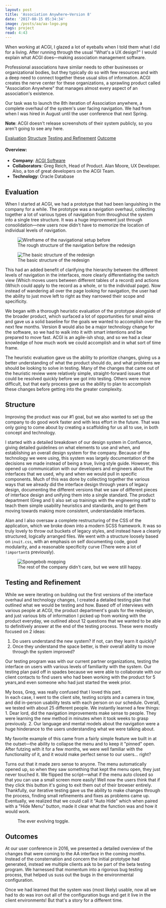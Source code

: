 ```yaml
---
layout: post
title: 'Association Anywhere—Version 8'
date: '2017-08-15 05:34:34'
image: /posts/aa/aa-logo.png
tags: project
read: 4:43
---
```

When working at ACGI, I glazed a lot of eyeballs when I told them what I did for a living. After running through the usual "What's a UX design?" I would explain what ACGI does&mdash;making association management software. 

Professional associations have similar needs to other businesses or organizational bodies, but they typically do so with few resources and with a deep need to connect together these usual silos of information. ACGI creates the nerve center for these organizations, a sprawling product called "Association Anywhere" that manages almost every aspect of an association's existence.

Our task was to launch the 8th iteration of Association anywhere, a complete overhaul of the system's user facing navigation. We had from when I was hired in August until the user conference that next Spring.

**Note**: ACGI doesn't release screenshots of their system publicly, so you aren't going to see any here.

<div class="anchor-links">
    <a href="#evaluation">Evaluation</a>
    <a href="#structure">Structure</a>
    <a href="#testing-and-refinement">Testing and Refinement</a>
    <a href="#outcomes">Outcome</a>
</div>

#### Overview:

* **Company**: <a href="https://www.acgisoftware.com/">ACGI Software</a>
* **Collaborators**: Greg Reich, Head of Product. Alan Moore, UX Developer. Also, a ton of great developers on the ACGI Team.
* **Technology**: Oracle Database

## Evaluation

When I started at ACGI, we had a prototype that had been languishing in the company for a while. The prototype was a navigation overhaul, collecting together a lot of various types of navigation from throughout the system into a single tree structure. It was a huge improvement just through consolidation&mdash;new users now didn't have to memorize the location of individual levels of navigation. 

<figure>
    <img alt="Wireframe of the navigational setup before" src="/images/posts/aa/aa-navigation-before.jpg" />
    <figcaption>The rough structure of the navigation before the redesign</figcaption>
</figure>

<figure>
    <img alt="The basic structure of the redesign" src="/images/posts/aa/aa-navigation-after.jpg" />
    <figcaption>The basic structure of the redesign</figcaption>
</figure>

This had an added benefit of clarifying the hierarchy between the different levels of navigation in the interfaces, more clearly differentiating the switch view (Which moves users between different tables of a record) and actions (Which could apply to the record as a whole, or to the individual page). Now instead of wandering all over the page looking for navigation, the user had the ability to just move left to right as they narrowed their scope and specificity.

We began with a thorough heuristic evaluation of the prototype alongside of the broader product, which surfaced a lot of opportunities for small wins and gave us a solid baseline for the goals we wanted to accomplish over the next few months. Version 8 would also be a major technology change for the software, so we had to walk into it with smart intentions and be prepared to move fast. ACGI is an agile-ish shop, and so we had a clear knowledge of how much work we could accomplish and in what sort of time frame.

The heuristic evaluation gave us the ability to prioritize changes, giving us a better understanding of what the product should do, and what problems we should be looking to solve in testing. Many of the changes that came out of the heuristic review were relatively simple, straight-forward issues that could be resolved quickly before we got into testing. Others were more difficult, but that early process gave us the ability to plan to accomplish these changes before getting into the greater complexity.

## Structure

Improving the product was our #1 goal, but we also wanted to set up the company to do good work faster and with less effort in the future. That was only going to come about by creating a scaffolding for us all to use, in both concept and technology.

I started with a detailed breakdown of our design system in Confluence, giving detailed guidelines on what elements to use and when, and establishing an overall design system for the company. Because of the technology we were using, this system was largely documentation of the decisions we made instead of being a true, living style guide. However, this opened up communication with our developers and engineers about the interfaces that we used, why and when we would pull in specific components. Much of this was done by collecting together the various ways that we already did the interface design through years of legacy design, documenting the different versions that we saw of different pieces of interface design and unifying them into a single standard. The product department (Greg and I) also set up trainings with the engineering staff to teach them simple usability heuristics and standards, and to get them moving towards making more consistent, understandable interfaces.

Alan and I also oversaw a complete restructuring of the CSS of the application, which we broke down into a modern SCSS framework. It was so truly lovely to throw out buckets of legacy styles, and instead have a cleanly structured, logically arranged files. We went with a structure loosely based on `inuit.css`, with an emphasis on self documenting code, good modularity, and a reasonable specificity curve (There were a lot of `!important`s previously).

<figure>
    <img alt="Spongebob mopping" src="/images/posts/aa/spongebob-cleaning.gif" />
    <figcaption>The rest of the company didn't care, but we were still happy.</figcaption>
</figure>

## Testing and Refinement

While we were iterating on building out the first versions of the interface overhaul and technology changes, I created a detailed testing plan that outlined what we would be testing and how. Based off of interviews with various people at ACGI, the product department's goals for the redesign, and just various bits of information I picked up from working with the product everyday, we outlined about 12 questions that we wanted to be able to definitively answer at the end of the testing process. These were mostly focused on 2 ideas:
1. Do users understand the new system? If not, can they learn it quickly?
2. Once they understand the space better, is their overall ability to move through the system improved?

Our testing program was with our current partner organizations, testing the interface on users with various levels of familiarity with the system. Our testing plan paid off in spades because we were able to collaborate with our client contacts to find users who had been working with the product for 5 years,and even someone who had just started the week prior.

<aside>My boss, Greg, was really confused that I loved this part.</aside>In each case, I went to the client site, testing scripts and a camera in tow, and did in-person usability tests with each person on our schedule. Overall, we tested with about 25 different people. We instantly learned a few things:
1. Dear lord, did the navigation improvements make sense to people. They were learning the new method in minutes when it took weeks to grasp previously.
2. Our language and mental models about the navigation were a huge hinderance to the users understanding what we were talking about.


My favorite example of this came from a fairly simple feature we built in at the outset&mdash;the ability to collapse the menu and to keep it "pinned" open. After futzing with it for a few months, we were well familiar with the functionality of it, and it would make perfect sense to our users... right?

Turns out that it made zero sense to anyone. The menu automatically opened up, so when they saw something that kept the menu open, they just never touched it. We flipped the script&mdash;what if the menu auto closed so that you can use a small screen more easily! Well now the users think that if they click this button it's going to exit them out of their browser entirely. Thankfully, our iterative testing gave us the ability to make changes through the process, finding small refinements and fixes as problems came up. Eventually, we realized that we could call it "Auto Hide" which when paired with a "Hide Menu" button, made it clear what the function was and how it would work.

<figure>
    <img alt="" src="/images/posts/aa/aa-icons.jpg" />
    <figcaption>The ever evolving toggle.</figcaption>
</figure>

## Outcomes
At our user conference in 2016, we presented a detailed overview of the changes that were coming to the AA interface in the coming months. Instead of the consternation and concern the initial prototype had generated, instead we multiple clients ask to be part of the beta testing program. We harnessed that momentum into a rigorous bug testing process, that helped us suss out the bugs in the environmental configuration.

Once we had learned that the system was (most likely) usable, now all we had to do was iron out all of the configuration bugs and get it live in the client environments! But that's a story for a different time. 